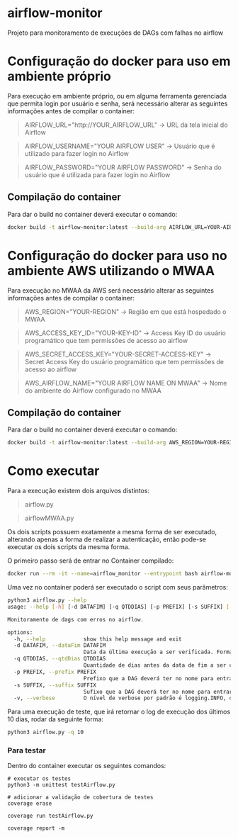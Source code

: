 # airflow-monitor
Projeto para monitoramento de execuções de DAGs com falhas no airflow

# Configuração do docker para uso em ambiente próprio
Para execução em ambiente próprio, ou em alguma ferramenta gerenciada que permita login por usuário e senha, será necessário alterar as seguintes informações antes de compilar o container:
> AIRFLOW_URL="http://YOUR_AIRFLOW_URL" -> URL da tela inicial do Airflow 

> AIRFLOW_USERNAME="YOUR AIRFLOW USER" -> Usuário que é utilizado para fazer login no Airflow

> AIRFLOW_PASSWORD="YOUR AIRFLOW PASSWORD" -> Senha do usuário que é utilizada para fazer login no Airflow

## Compilação do container
Para dar o build no container deverá executar o comando:

```sh
docker build -t airflow-monitor:latest --build-arg AIRFLOW_URL=YOUR-AIRFLOW-URL --build-arg AIRFLOW_USERNAME=YOUR-AIRFLOW-USERNAME --build-arg AIRFLOW_PASSWORD=YOUR-AIRFLOW-PASSWORD . --no-cache
```

# Configuração do docker para uso no ambiente AWS utilizando o MWAA

Para execução no MWAA da AWS será necessário alterar as seguintes informações antes de compilar o container:
> AWS_REGION="YOUR-REGION" -> Região em que está hospedado o MWAA

> AWS_ACCESS_KEY_ID="YOUR-KEY-ID" -> Access Key ID do usuário programático que tem permissões de acesso ao airflow

> AWS_SECRET_ACCESS_KEY="YOUR-SECRET-ACCESS-KEY" -> Secret Access Key do usuário programático que tem permissões de acesso ao airflow

> AWS_AIRFLOW_NAME="YOUR AIRFLOW NAME ON MWAA" -> Nome do ambiente do Airflow configurado no MWAA

## Compilação do container
Para dar o build no container deverá executar o comando:

```sh
docker build -t airflow-monitor:latest --build-arg AWS_REGION=YOUR-REGION --build-arg AWS_ACCESS_KEY_ID=YOUR-KEY-ID --build-arg AWS_SECRET_ACCESS_KEY=YOUR-SECRET-KEY --build-arg AWS_AIRFLOW_NAME=YOUR-AIRFLOW-NAME --build-arg . --no-cache
```

# Como executar
Para a execução existem dois arquivos distintos:
> airflow.py

> airflowMWAA.py

Os dois scripts possuem exatamente a mesma forma de ser executado, alterando apenas a forma de realizar a autenticação, então pode-se executar os dois scripts da mesma forma.

O primeiro passo será de entrar no Container compilado:

```sh
docker run --rm -it --name=airflow_monitor --entrypoint bash airflow-monitor:latest 
```

Uma vez no container poderá ser executado o script com seus parâmetros:

```sh
python3 airflow.py --help
usage: --help [-h] [-d DATAFIM] [-q QTDDIAS] [-p PREFIX] [-s SUFFIX] [-v]

Monitoramento de dags com erros no airflow.

options:
  -h, --help            show this help message and exit
  -d DATAFIM, --dataFim DATAFIM
                        Data da última execução a ser verificada. Formato: YYYY-MM-DDD. Default = hoje.
  -q QTDDIAS, --qtdDias QTDDIAS
                        Quantidade de dias antes da data de fim a ser considerado para a análise. Default = 90
  -p PREFIX, --prefix PREFIX
                        Prefixo que a DAG deverá ter no nome para entrar na análise.
  -s SUFFIX, --suffix SUFFIX
                        Sufixo que a DAG deverá ter no nome para entrar na análise.
  -v, --verbose         O nível de verbose por padrão é logging.INFO, quando passado este argumento altera para logging.DEBUG
```

Para uma execução de teste, que irá retornar o log de execução dos últimos 10 dias, rodar da seguinte forma:
```sh
python3 airflow.py -q 10
```

### Para testar

Dentro do container executar os seguintes comandos:

```
# executar os testes
python3 -m unittest testAirflow.py

# adicionar a validação de cobertura de testes
coverage erase

coverage run testAirflow.py

coverage report -m
```